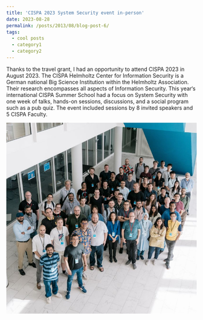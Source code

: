 ```yaml
---
title: 'CISPA 2023 System Security event in-person'
date: 2023-08-28
permalink: /posts/2013/08/blog-post-6/
tags:
  - cool posts
  - category1
  - category2
---
```




Thanks to the travel grant, I had an opportunity to attend CISPA 2023 in August 2023. The CISPA Helmholtz Center for Information Security is a German national Big Science Institution within the Helmholtz Association. Their research encompasses all aspects of Information Security. This year‘s international CISPA Summer School had a focus on System Security with one week of talks, hands-on sessions, discussions, and a social program such as a pub quiz. The event included sessions by 8 invited speakers and 5 CISPA Faculty. 

![](/images/CISPA-2023.jpg)








